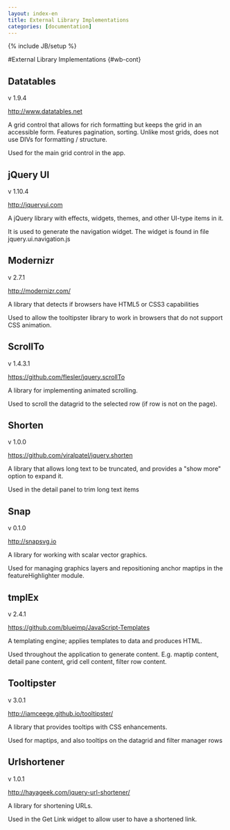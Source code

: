 ```yaml
---
layout: index-en
title: External Library Implementations
categories: [documentation]
---
```

{% include JB/setup %}

#External Library Implementations {#wb-cont}

## Datatables
v 1.9.4

<http://www.datatables.net>

A grid control that allows for rich formatting but keeps the grid in an accessible form.  Features pagination, sorting. Unlike most grids, does not use DIVs for formatting / structure.

Used for the main grid control in the app.


## jQuery UI
v 1.10.4

<http://jqueryui.com>

A jQuery library with effects, widgets, themes, and other UI-type items in it.

It is used to generate the navigation widget.  The widget is found in file jquery.ui.navigation.js


## Modernizr
v 2.7.1

<http://modernizr.com/>

A library that detects if browsers have HTML5 or CSS3 capabilities

Used to allow the tooltipster library to work in browsers that do not support CSS animation.


## ScrollTo
v 1.4.3.1

<https://github.com/flesler/jquery.scrollTo>

A library for implementing animated scrolling.

Used to scroll the datagrid to the selected row (if row is not on the page).


## Shorten
v 1.0.0

<https://github.com/viralpatel/jquery.shorten>

A library that allows long text to be truncated, and provides a "show more" option to expand it.

Used in the detail panel to trim long text items


## Snap
v 0.1.0

<http://snapsvg.io>

A library for working with scalar vector graphics.

Used for managing graphics layers and repositioning anchor maptips in the featureHighlighter module.


## tmplEx
v 2.4.1

<https://github.com/blueimp/JavaScript-Templates>

A templating engine; applies templates to data and produces HTML.

Used throughout the application to generate content.  E.g. maptip content, detail pane content, grid cell content, filter row content.


## Tooltipster
v 3.0.1

<http://iamceege.github.io/tooltipster/>

A library that provides tooltips with CSS enhancements.

Used for maptips, and also tooltips on the datagrid and filter manager rows


## Urlshortener
v 1.0.1

<http://hayageek.com/jquery-url-shortener/>

A library for shortening URLs.

Used in the Get Link widget to allow user to have a shortened link.

